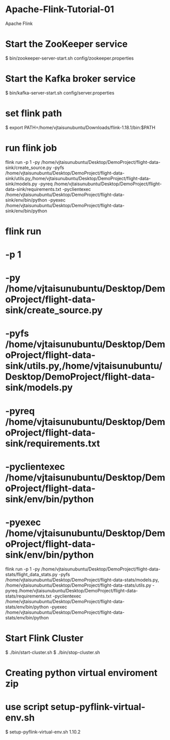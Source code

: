 # Apache-Flink-Tutorial-01
Apache Flink

# Start the ZooKeeper service
$ bin/zookeeper-server-start.sh config/zookeeper.properties


# Start the Kafka broker service
$ bin/kafka-server-start.sh config/server.properties


# set flink path
$ export PATH=/home/vjtaisunubuntu/Downloads/flink-1.18.1/bin:$PATH


# run flink job
flink run -p 1 -py /home/vjtaisunubuntu/Desktop/DemoProject/flight-data-sink/create_source.py -pyfs /home/vjtaisunubuntu/Desktop/DemoProject/flight-data-sink/utils.py,/home/vjtaisunubuntu/Desktop/DemoProject/flight-data-sink/models.py -pyreq /home/vjtaisunubuntu/Desktop/DemoProject/flight-data-sink/requirements.txt -pyclientexec /home/vjtaisunubuntu/Desktop/DemoProject/flight-data-sink/env/bin/python -pyexec /home/vjtaisunubuntu/Desktop/DemoProject/flight-data-sink/env/bin/python
# flink run 
# -p 1 
# -py /home/vjtaisunubuntu/Desktop/DemoProject/flight-data-sink/create_source.py 
# -pyfs /home/vjtaisunubuntu/Desktop/DemoProject/flight-data-sink/utils.py,/home/vjtaisunubuntu/Desktop/DemoProject/flight-data-sink/models.py 
# -pyreq /home/vjtaisunubuntu/Desktop/DemoProject/flight-data-sink/requirements.txt 
# -pyclientexec /home/vjtaisunubuntu/Desktop/DemoProject/flight-data-sink/env/bin/python 
# -pyexec /home/vjtaisunubuntu/Desktop/DemoProject/flight-data-sink/env/bin/python

flink run -p 1 -py /home/vjtaisunubuntu/Desktop/DemoProject/flight-data-stats/flight_data_stats.py -pyfs /home/vjtaisunubuntu/Desktop/DemoProject/flight-data-stats/models.py, /home/vjtaisunubuntu/Desktop/DemoProject/flight-data-stats/utils.py -pyreq /home/vjtaisunubuntu/Desktop/DemoProject/flight-data-stats/requirements.txt -pyclientexec /home/vjtaisunubuntu/Desktop/DemoProject/flight-data-stats/env/bin/python -pyexec /home/vjtaisunubuntu/Desktop/DemoProject/flight-data-stats/env/bin/python

# Start Flink Cluster
$ ./bin/start-cluster.sh
$ ./bin/stop-cluster.sh


# Creating python virtual enviroment zip
# use script setup-pyflink-virtual-env.sh
$ setup-pyflink-virtual-env.sh 1.10.2